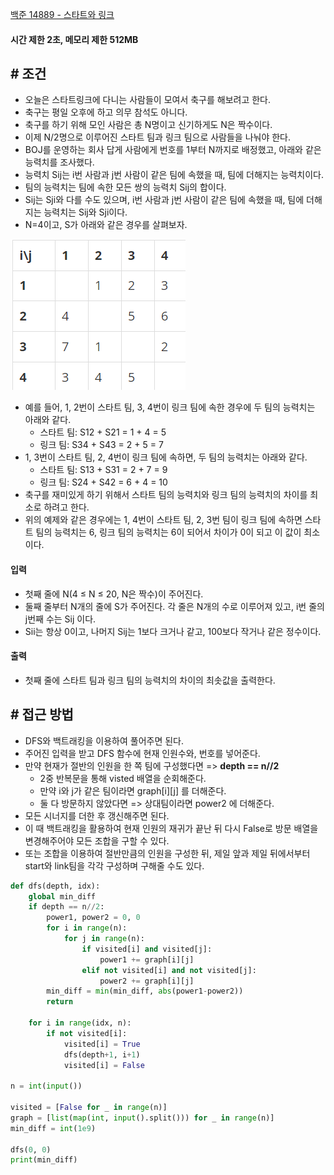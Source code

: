 
[백준 14889 - 스타트와 링크](https://www.acmicpc.net/problem/14889)

#### **시간 제한 2초, 메모리 제한 512MB**

## **# 조건**

- 오늘은 스타트링크에 다니는 사람들이 모여서 축구를 해보려고 한다. 
- 축구는 평일 오후에 하고 의무 참석도 아니다. 
- 축구를 하기 위해 모인 사람은 총 N명이고 신기하게도 N은 짝수이다. 
- 이제 N/2명으로 이루어진 스타트 팀과 링크 팀으로 사람들을 나눠야 한다.
- BOJ를 운영하는 회사 답게 사람에게 번호를 1부터 N까지로 배정했고, 아래와 같은 능력치를 조사했다. 
- 능력치 Sij는 i번 사람과 j번 사람이 같은 팀에 속했을 때, 팀에 더해지는 능력치이다. 
- 팀의 능력치는 팀에 속한 모든 쌍의 능력치 Sij의 합이다. 
- Sij는 Sji와 다를 수도 있으며, i번 사람과 j번 사람이 같은 팀에 속했을 때, 팀에 더해지는 능력치는 Sij와 Sji이다.
- N=4이고, S가 아래와 같은 경우를 살펴보자.

![](Algorithm/baekjoon/assets/Pasted%20image%2020230910173436.png)

- 예를 들어, 1, 2번이 스타트 팀, 3, 4번이 링크 팀에 속한 경우에 두 팀의 능력치는 아래와 같다.
	- 스타트 팀: S12 + S21 = 1 + 4 = 5
	- 링크 팀: S34 + S43 = 2 + 5 = 7
- 1, 3번이 스타트 팀, 2, 4번이 링크 팀에 속하면, 두 팀의 능력치는 아래와 같다.
	- 스타트 팀: S13 + S31 = 2 + 7 = 9
	- 링크 팀: S24 + S42 = 6 + 4 = 10
- 축구를 재미있게 하기 위해서 스타트 팀의 능력치와 링크 팀의 능력치의 차이를 최소로 하려고 한다. 
- 위의 예제와 같은 경우에는 1, 4번이 스타트 팀, 2, 3번 팀이 링크 팀에 속하면 스타트 팀의 능력치는 6, 링크 팀의 능력치는 6이 되어서 차이가 0이 되고 이 값이 최소이다.

#### **입력**
- 첫째 줄에 N(4 ≤ N ≤ 20, N은 짝수)이 주어진다. 
- 둘째 줄부터 N개의 줄에 S가 주어진다. 각 줄은 N개의 수로 이루어져 있고, i번 줄의 j번째 수는 Sij 이다. 
- Sii는 항상 0이고, 나머지 Sij는 1보다 크거나 같고, 100보다 작거나 같은 정수이다.

#### **출력**
- 첫째 줄에 스타트 팀과 링크 팀의 능력치의 차이의 최솟값을 출력한다.

## **# 접근 방법**

- DFS와 백트래킹을 이용하여 풀어주면 된다.
- 주어진 입력을 받고 DFS 함수에 현재 인원수와, 번호를 넣어준다.
- 만약 현재가 절반의 인원을 한 쪽 팀에 구성했다면 => **depth == n//2**
	- 2중 반복문을 통해 visted 배열을 순회해준다.
	- 만약 i와 j가 같은 팀이라면 graph[i][j] 를 더해준다.
	- 둘 다 방문하지 않았다면 => 상대팀이라면 power2 에 더해준다.
- 모든 시너지를 더한 후 갱신해주면 된다.
- 이 때 백트래킹을 활용하여 현재 인원의 재귀가 끝난 뒤 다시 False로 방문 배열을 변경해주어야 모든 조합을 구할 수 있다.
- 또는 조합을 이용하여 절반만큼의 인원을 구성한 뒤, 제일 앞과 제일 뒤에서부터 start와 link팀을 각각 구성하며 구해줄 수도 있다.

```python
def dfs(depth, idx):
    global min_diff
    if depth == n//2:
        power1, power2 = 0, 0
        for i in range(n):
            for j in range(n):
                if visited[i] and visited[j]:
                    power1 += graph[i][j]
                elif not visited[i] and not visited[j]:
                    power2 += graph[i][j]
        min_diff = min(min_diff, abs(power1-power2))
        return

    for i in range(idx, n):
        if not visited[i]:
            visited[i] = True
            dfs(depth+1, i+1)
            visited[i] = False

n = int(input())

visited = [False for _ in range(n)]
graph = [list(map(int, input().split())) for _ in range(n)]
min_diff = int(1e9)

dfs(0, 0)
print(min_diff)
```